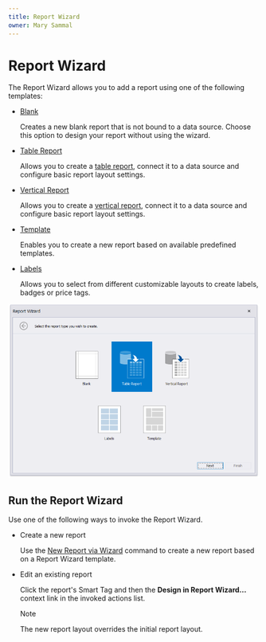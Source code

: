 ```yaml
---
title: Report Wizard
owner: Mary Sammal
---
```

# Report Wizard

The Report Wizard allows you to add a report using one of the following templates:

* [Blank](report-wizard\blank-report.md)
	
	Creates a new blank report that is not bound to a data source. Choose this option to design your report without using the wizard.
* [Table Report](report-wizard\table-report.md)
	
	Allows you to create a [table report](..\create-popular-reports\create-a-table-report.md), connect it to a data source and configure basic report layout settings.
* [Vertical Report](report-wizard\vertical-report.md)
	
	Allows you to create a [vertical report](../create-popular-reports/create-a-vertical-report.md), connect it to a data source and configure basic report layout settings.	    
* [Template](report-wizard\template.md)
	
	Enables you to create a new report based on available predefined templates.
* [Labels](report-wizard\labels.md)
	
	Allows you to select from different customizable layouts to create labels, badges or price tags.

![eurd-win-report-wizard](../../../../images/eurd-ReportWizard-ChooseReportType-TableReport.png)

## Run the Report Wizard

Use one of the following ways to invoke the Report Wizard.

- Create a new report

    Use the [New Report via Wizard](../add-new-reports.md) command to create a new report based on a Report Wizard template.

- Edit an existing report

    Click the report's Smart Tag and then the **Design in Report Wizard...** context link in the invoked actions list.

    > [!Note]
    > The new report layout overrides the initial report layout.


